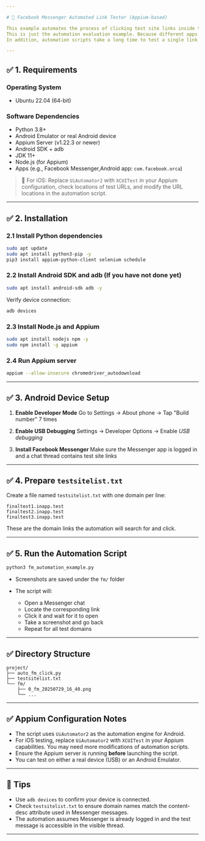 ```yaml
---

# 📱 Facebook Messenger Automated Link Tester (Appium-based)

This example automates the process of clicking test site links inside the apps using Appium. It is designed for Android but can be extended to iOS with minor adjustments.
This is just the automation evaluation example. Because different apps have different UI responses to certificate verification errors, you need to take this into account to use automation scripts.
In addition, automation scripts take a long time to test a single link (least 2~3 seconds for UI communication such as swiping), so if you don't test many test cases (e.g., least than 100), it's much faster to click manually and be more sensitive to the each app's certificate verification errors.

---
```


## ✅ 1. Requirements

### Operating System
- Ubuntu 22.04 (64-bit)

### Software Dependencies
- Python 3.8+
- Android Emulator or real Android device
- Appium Server (v1.22.3 or newer)
- Android SDK + adb
- JDK 11+
- Node.js (for Appium)
- Apps (e.g., Facebook Messenger,Android app: `com.facebook.orca`)

> 🔹 For iOS: Replace `UiAutomator2` with `XCUITest` in your Appium configuration, check locations of test URLs, and modify the URL locations in the automation script.

---

## ✅ 2. Installation

### 2.1 Install Python dependencies

```bash
sudo apt update
sudo apt install python3-pip -y
pip3 install appium-python-client selenium schedule
```

### 2.2 Install Android SDK and adb (If you have not done yet)

```bash
sudo apt install android-sdk adb -y
```

Verify device connection:

```bash
adb devices
```

### 2.3 Install Node.js and Appium

```bash
sudo apt install nodejs npm -y
sudo npm install -g appium
```

### 2.4 Run Appium server

```bash
appium --allow-insecure chromedriver_autodownload
```

---

## ✅ 3. Android Device Setup

1. **Enable Developer Mode**
   Go to Settings → About phone → Tap "Build number" 7 times

2. **Enable USB Debugging**
   Settings → Developer Options → Enable *USB debugging*

3. **Install Facebook Messenger**
   Make sure the Messenger app is logged in and a chat thread contains test site links

---

## ✅ 4. Prepare `testsitelist.txt`

Create a file named `testsitelist.txt` with one domain per line:

```
finaltest1.inapp.test
finaltest2.inapp.test
finaltest3.inapp.test
```

These are the domain links the automation will search for and click.

---

## ✅ 5. Run the Automation Script

```bash
python3 fm_automation_example.py
```

* Screenshots are saved under the `fm/` folder
* The script will:

  * Open a Messenger chat
  * Locate the corresponding link
  * Click it and wait for it to open
  * Take a screenshot and go back
  * Repeat for all test domains

---

## ✅ Directory Structure

```
project/
├── auto_fm_click.py
├── testsitelist.txt
└── fm/
    ├── 0_fm_20250729_16_40.png
    └── ...
```

---

## ✅ Appium Configuration Notes

* The script uses `UiAutomator2` as the automation engine for Android.
* For iOS testing, replace `UiAutomator2` with `XCUITest` in your Appium capabilities. You may need more modifications of automation scripts.
* Ensure the Appium server is running **before** launching the script.
* You can test on either a real device (USB) or an Android Emulator.

---

## 📌 Tips

* Use `adb devices` to confirm your device is connected.
* Check `testsitelist.txt` to ensure domain names match the content-desc attribute used in Messenger messages.
* The automation assumes Messenger is already logged in and the test message is accessible in the visible thread.

---


